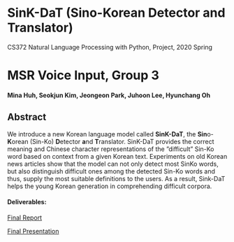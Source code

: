 # SinK-DaT (Sino-Korean Detector and Translator)
CS372 Natural Language Processing with Python, Project, 2020 Spring

# MSR Voice Input, Group 3
#### Mina Huh, Seokjun Kim, Jeongeon Park, Juhoon Lee, Hyunchang Oh

## Abstract


We introduce a new Korean language model called **SinK-DaT**, the **Sin**o-**K**orean (Sin-Ko) **D**etector **a**nd **T**ranslator. 
SinK-DaT provides the correct meaning and Chinese character representations of the ”difficult” Sin-Ko word based on context from a given Korean text. 
Experiments on old Korean news articles show that the model can not only detect most SinKo words, but also distinguish difficult ones among the detected Sin-Ko words and thus, supply the most suitable definitions to the users. 
As a result, Sink-DaT helps the young Korean generation in comprehending difficult corpora.

#### Deliverables:

[Final Report](/documents/final_report.pdf)

[Final Presentation](/documents/final_presentation.pdf)
